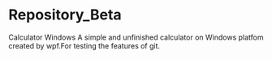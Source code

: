 # Repository_Beta
Calculator Windows
A simple and unfinished calculator on Windows platfom created by wpf.For testing the features of git.
